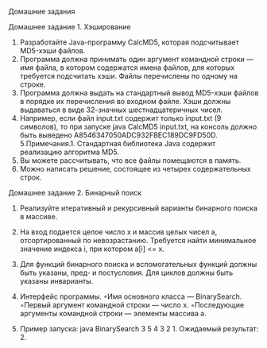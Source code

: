 Домашние задания 


Домашнее задание 1. Хэширование
1. Разработайте Java-программу CalcMD5, которая подсчитывает MD5-хэши файлов. 
2. Программа должна принимать один аргумент командной строки — имя файла, в котором содержатся имена файлов, для которых требуется подсчитать хэши. Файлы перечислены по одному на строке. 
3. Программа должна выдать на стандартный вывод MD5-хэши файлов в порядке их перечисления во входном файле. Хэши должны выдаваться в виде 32-значных шестнадцатеричных чисел. 
4. Например, если файл input.txt содержит только input.txt (9 символов), то при запуске java CalcMD5 input.txt, на консоль должно быть выведено A8546347050ADC932FBEC189DC9FD50D. 
5.Примечания.1. Стандартная библиотека Java содержит реализацию алгоритма MD5. 
2. Вы можете рассчитывать, что все файлы помещаются в память. 
3. Можно написать решение, состоящее из четырех содержательных строк. 


Домашнее задание 2. Бинарный поиск
1. Реализуйте итеративный и рекурсивный варианты бинарного поиска в массиве. 
2. На вход подается целое число x и массив целых чисел a, отсортированный по невозрастанию. Требуется найти минимальное значение индекса i, при котором a[i] <= x. 
3. Для функций бинарного поиска и вспомогательных функций должны быть указаны, пред- и постусловия. Для циклов должны быть указаны инварианты. 
4. Интерфейс программы. ◦Имя основного класса — BinarySearch.
◦Первый аргумент командной строки — число x.
◦Последующие аргументы командной строки — элементы массива a.

5. Пример запуска: java BinarySearch 3 5 4 3 2 1. Ожидаемый результат: 2. 
 
